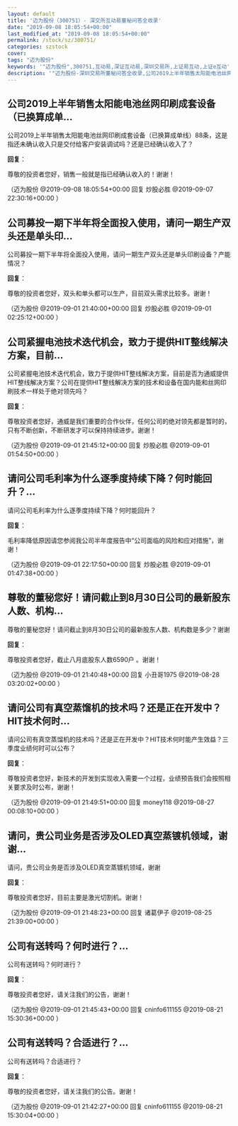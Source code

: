 ```yaml
---
layout: default
title: '迈为股份（300751）- 深交所互动易董秘问答全收录'
date: "2019-09-08 18:05:54+00:00"
last_modified_at: "2019-09-08 18:05:54+00:00"
permalink: /stock/sz/300751/
categories: szstock
cover: 
tags: "迈为股份"
keywords: '"迈为股份",300751,互动易,深证互动易,深圳交易所,上证易互动,上证e互动'
description: '"迈为股份-深圳交易所董秘问答全收录,公司2019上半年销售太阳能电池丝网印刷成套设备（已换算成单线）88条，这是指还未确认收入只是交付给客户安装调试吗？还是已经确认收入了？"'
---
```


## 公司2019上半年销售太阳能电池丝网印刷成套设备（已换算成单...

公司2019上半年销售太阳能电池丝网印刷成套设备（已换算成单线）88条，这是指还未确认收入只是交付给客户安装调试吗？还是已经确认收入了？

**回复**：

尊敬的投资者您好，销售一般就是指已经确认收入的！谢谢！ 

（迈为股份  @2019-09-08 18:05:54+00:00 回复 炒股必胜  @2019-09-07 22:30:16+00:00 ）

## 公司募投一期下半年将全面投入使用，请问一期生产双头还是单头印...

公司募投一期下半年将全面投入使用，请问一期生产双头还是单头印刷设备？产能情况？

**回复**：

尊敬的投资者您好，双头和单头都可以生产，目前双头需求比较多。谢谢！ 

（迈为股份  @2019-09-01 21:40:00+00:00 回复 炒股必胜  @2019-09-01 02:25:12+00:00 ）

## 公司紧握电池技术迭代机会，致力于提供HIT整线解决方案，目前...

公司紧握电池技术迭代机会，致力于提供HIT整线解决方案，目前是否为通威提供HIT整线解决方案？公司在提供HIT整线解决方案的技术和设备在国内能和丝网印刷技术一样处于绝对领先吗？

**回复**：

尊敬投资者您好，通威是我们重要的合作伙伴，任何公司的绝对领先都是暂时的，只有不断创新，不断研发才可以保持持续进步。谢谢！ 

（迈为股份  @2019-09-01 21:45:12+00:00 回复 炒股必胜  @2019-09-01 01:54:50+00:00 ）

## 请问公司毛利率为什么逐季度持续下降？何时能回升？...

请问公司毛利率为什么逐季度持续下降？何时能回升？

**回复**：

毛利率降低原因请您参阅我公司半年度报告中“公司面临的风险和应对措施”，谢谢！ 

（迈为股份  @2019-09-01 22:17:50+00:00 回复 炒股必胜  @2019-09-01 01:47:38+00:00 ）

## 尊敬的董秘您好！请问截止到8月30日公司的最新股东人数、机构...

尊敬的董秘您好！请问截止到8月30日公司的最新股东人数、机构数是多少？谢谢

**回复**：

尊敬投资者您好，截止八月底股东人数6590户		。谢谢！ 

（迈为股份  @2019-09-01 21:40:48+00:00 回复 小丑哥1975  @2019-08-28 03:20:02+00:00 ）

## 请问公司有真空蒸馏机的技术吗？还是正在开发中？HIT技术何时...

请问公司有真空蒸馏机的技术吗？还是正在开发中？HIT技术何时能产生效益？三季度业绩何时可以公布？

**回复**：

尊敬投资者您好，新技术的开发到实现收入需要一个过程，业绩预告我们会按照相关要求及时公布，谢谢！ 

（迈为股份  @2019-09-01 21:49:51+00:00 回复 money118  @2019-08-27 00:08:10+00:00 ）

## 请问，贵公司业务是否涉及OLED真空蒸镀机领域，谢谢...

请问，贵公司业务是否涉及OLED真空蒸镀机领域，谢谢

**回复**：

尊敬投资者您好，目前主要是激光切割机。谢谢！ 

（迈为股份  @2019-09-01 21:48:23+00:00 回复 诸葛伊子  @2019-08-25 21:39:00+00:00 ）

## 公司有送转吗？何时进行？...

公司有送转吗？何时进行？

**回复**：

尊敬投资者您好，请关注我们的公告，谢谢！ 

（迈为股份  @2019-09-01 21:45:43+00:00 回复 cninfo611155  @2019-08-21 15:30:36+00:00 ）

## 公司有送转吗？合适进行？...

公司有送转吗？合适进行？

**回复**：

尊敬的投资者您好，请关注我们的公告。谢谢！ 

（迈为股份  @2019-09-01 21:42:27+00:00 回复 cninfo611155  @2019-08-21 15:30:04+00:00 ）


